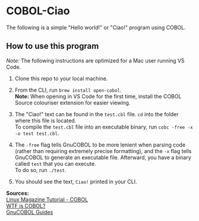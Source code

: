 # COBOL-Ciao

The following is a simple "Hello world!" or "Ciao!" program using COBOL.

## How to use this program

 *Note:* The following instructions are optimized for a Mac user running VS Code.

1. Clone this repo to your local machine.

1. From the CLI, run `brew install open-cobol`.<br/>
 **Note:** When opening in VS Code for the first time, install the COBOL Source colouriser extension for easier viewing.
1. The "Ciao!" text can be found in the `test.cbl` file. `cd` into the folder where this file is located.<br/>To compile the `test.cbl` file into an executable binary, run `cobc -free -x -o test test.cbl`.
2. The `-free` flag tells GnuCOBOL to be more lenient when parsing code (rather than requiring extremely precise formatting), and the `-x` flag tells GnuCOBOL to generate an executable file. Afterward, you have a binary called `test` that you can execute.<br/>To do so, run `./test`.
3. You should see the text, `Ciao!` printed in your CLI.

**Sources:**<br/>
[Linux Magazine Tutorial - COBOL](https://www.linux-magazine.com/Issues/2017/204/Tutorials-COBOL#article_l2)<br/>
[WTF is COBOL?](https://youtu.be/TKOr43VmlC0)<br/>
[GnuCOBOL Guides](https://open-cobol.sourceforge.io/)<br/>